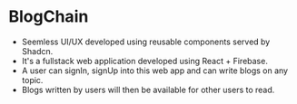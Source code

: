 # BlogChain 

- Seemless UI/UX developed using reusable components served by Shadcn.
- It's a fullstack web application developed using React + Firebase.
- A user can signIn, signUp into this web app and can write blogs on any topic.
- Blogs written by users will then be available for other users to read.

